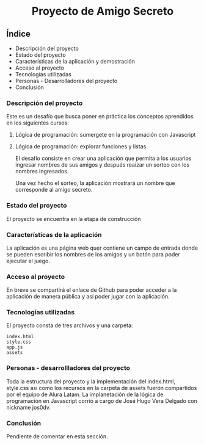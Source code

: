 <h1 align="center">Proyecto de Amigo Secreto</h1>

## Índice
* Descripción del proyecto
* Estado del proyecto
* Características de la aplicación y demostración
* Acceso al proyecto
* Tecnologías utilizadas
* Personas - Desarrolladores del proyecto
* Conclusión

### Descripción del proyecto

Este es un desafío que busca poner en práctica los conceptos aprendidos en los siguientes cursos:
1. Lógica de programación: sumergete en la programación con Javascript
2. Lógica de programación: explorar funciones y listas

   El desafío consiste en crear una aplicación que permita a los usuarios ingresar nombres de sus amigos y después reaizar un sorteo con los nombres ingresados.

   Una vez hecho el sorteo, la aplicación mostrará un nombre que corresponde al amigo secreto.

### Estado del proyecto

El proyecto se encuentra en la etapa de construcción

### Características de la aplicación

La aplicación es una página web quer contiene un campo de entrada donde se pueden escribir los nombres de los amigos y un botón para poder ejecutar el juego.

### Acceso al proyecto

En breve se compartirá el enlace de Github para poder acceder a la aplicación de manera pública y así poder jugar con la aplicación.

### Tecnologías utilizadas

El proyecto consta de tres archivos y una carpeta: 
  ~~~
  index.html
  style.css
  app.js
  assets
  ~~~

 ### Personas - desarrollladores del proyecto

 Toda la estructura del proyecto y la implementación del index.html, style.css así como los recursos en la carpeta de assets fuerón compartidos por el equipo de Alura Latam.
 La implanetación de la lógica de programación en Javascript corrió a cargo de José Hugo Vera Delgado con nickname jos0dv.

 ### Conclusión

 Pendiente de comentar en esta sección.
